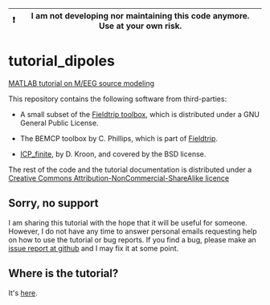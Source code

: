| :exclamation: | I am not developing nor maintaining this code anymore. Use at your own risk. |
| --------------| ---------------------------------------------------------------------------- |

tutorial_dipoles
================

[MATLAB tutorial on M/EEG source modeling](./tutorial_dipoles.md)

This repository contains the following software from third-parties:

* A small subset of the [Fieldtrip toolbox](http://fieldtrip.fcdonders.nl/), which is
distributed under a GNU General Public License.

* The BEMCP toolbox by C. Phillips, which is part of [Fieldtrip](http://fieldtrip.fcdonders.nl/).

* [ICP_finite](http://www.mathworks.nl/matlabcentral/fileexchange/24301-finite-iterative-closest-point), by D. Kroon, and covered by the BSD license.


The rest of the code and the tutorial documentation is distributed under a
 [Creative Commons Attribution-NonCommercial-ShareAlike licence](http://creativecommons.org/licenses/by-nc-sa/3.0/)



## Sorry, no support

I am sharing this tutorial with the hope that it will be useful for someone. 
However, I do not have any time to answer personal emails requesting help on 
how to use the tutorial or bug reports. If you find a bug, please make an 
[issue report at github][github-bugs] and I may fix it at some point. 

[github-bugs]: http://github.com/germangh/tutorial_dipoles/issues


## Where is the tutorial?

It's [here](https://github.com/germangh/tutorial_dipoles/blob/master/tutorial_dipoles.md).
